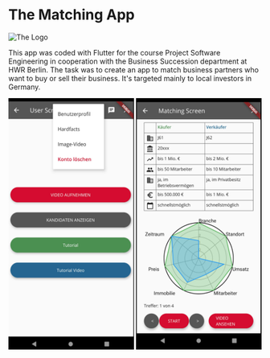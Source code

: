 # The Matching App

<img src="https://github.com/PSE-2020-HWR/swoppy_app_flutter/blob/master/images/logo.png" alt="The Logo" width="420" height="250">

This app was coded with Flutter for the course Project Software Engineering in cooperation with the Business Succession department at HWR Berlin. The task was to create an app to match business partners who want to buy or sell their business. It's targeted mainly to local investors in Germany.

<img src="https://github.com/mtric/swoppy_app_flutter/blob/master/screen1.png" alt="Screenshot Matching" width="250" height="500">   <img src="https://github.com/mtric/swoppy_app_flutter/blob/master/screen2.png" alt="Screenshot Menu" width="250" height="500">
